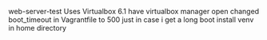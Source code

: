 web-server-test
Uses Virtualbox 6.1
have virtualbox manager open
changed boot_timeout in Vagrantfile to 500 just in case i get a long boot
install venv in home directory
